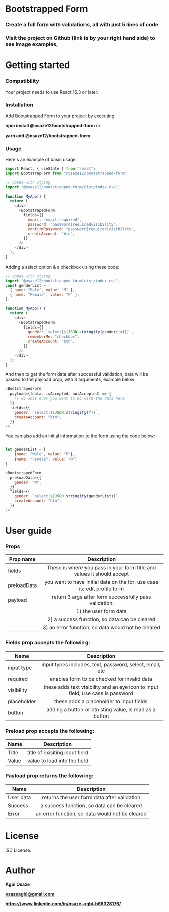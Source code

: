 # Bootstrapped Form

### Create a full form with validations, all with just 5 lines of code

### Visit the project on Github (link is by your right hand side) to see image examples, 

# Getting started

### Compatibility

Your project needs to use React 16.3 or later.

### Installation

Add Bootstrapped Form to your project by executing 

**npm install @osaze12/bootstrapped-form** or 

**yarn add @osaze12/bootstrapped-form**.

### Usage

Here's an example of basic usage:

```javascript
import React, { useState } from "react";
import BootstrapForm from "@osaze12/bootstrapped-form";

// comes with stying
import "@osaze12/bootstrapped-form/dist/index.css";

function MyApp() {
  return (
    <div>
      <BootstrapedForm
        fields={{
          email: "email|required",
          password: "password|requiredvisibility",
          confirmPassword: "password|required|visibility",
          createAccount: "btn",
        }}
      />
    </div>
  );
}
```

Adding a select option & a checkbox using these code:

```javascript
// comes with stying
import "@osaze12/bootstrapped-form/dist/index.css";
const genderList = [
  { name: "Male", value: "M" },
  { name: "Female", value: "F" },
];

function MyApp() {
  return (
    <div>
      <BootstrapedForm
        fields={{
          gender: `select|${JSON.stringify(genderList)}`,
          rememberMe: "checkbox",
          createAccount: "btn",
        }}
      />
    </div>
  );
}
```

And then to get the form data after successful validation, data will be passed to the payload prop, with 3 arguments, example below:

```javascript
<BootstrapedForm
  payload={(data, isAccepted, notAccepted) => {
    // do what ever you want to do with the data here
  }}
  fields={{
    gender: `select|${JSON.stringify(f)}`,
    createAccount: "btn",
  }}
/>
```

You can also add an initial information to the form using the code below:

```javascript

let genderList = [
    {name: "Male", value: "M"},
    {name: "Female", value: "M"}
]

<BootstrapedForm
  preloadData={{
    gender: "M",
  }}
  fields={{
    gender: `select|${JSON.stringify(genderList)}`,
    createAccount: "btn",
  }}
/>
```

# User guide

### Props

| Prop name   |                               Description                                |
| ----------- | :----------------------------------------------------------------------: |
| fields      |  These is where you pass in your form title and values it should accept  |
| preloadData | you want to have initial data on the for, use case is: edit profile form |
| payload     |          return 3 args after form successfully pass validation:          |
|             |                          1) the user form data                           |
|             |             2) a success function, so data can be cleared                 |
|             |           3) an error function, so data would not be cleared              |


### Fields prop accepts the following:

| Name        |                                   Description                                   |
| ----------- | :-----------------------------------------------------------------------------: |
| input type  |            input types includes, text, password, select, email, etc             |
| required    |                   enables form to be checked for invalid data                   |
| visibility  | these adds text visibility and an eye icon to input field, use case is password |
| placeholder |                    these adds a placeholder to input fields                     |
| button      |             adding a button or btn sting value, is read as a button             |


### Preload prop accepts the following:

| Name  |          Description           |
| ----- | :----------------------------: |
| Title | title of exisiting input field |
| Value |  value to load into the field  |


### Payload prop returns the following:

| Name      |                 Description                 |
| --------- | :-----------------------------------------: |
| User data | returns the user form data after validation |
| Success   | a success function, so data can be cleared  |
| Error     | an error function, so data would not be cleared |


# License

ISC License.

# Author

**Agbi Osaze**

**osazeagbi@gmail.com**

**https://www.linkedin.com/in/osaze-agbi-b68328176/**
